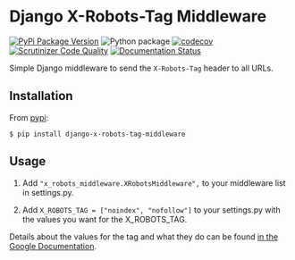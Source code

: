 Django X-Robots-Tag Middleware
===============================

[![PyPi Package Version](https://badge.fury.io/py/django-x-robots-tag-middleware.svg)](http://badge.fury.io/py/django-x-robots-tag-middleware) ![Python package](https://github.com/cyface/django-x-robots-tag-middleware/workflows/Python%20package/badge.svg) [![codecov](https://codecov.io/gh/cyface/django-x-robots-tag-middleware/branch/master/graph/badge.svg?token=RvtjZ2bngZ)](https://codecov.io/gh/cyface/django-x-robots-tag-middleware) [![Scrutinizer Code Quality](https://scrutinizer-ci.com/g/cyface/django-x-robots-tag-middleware/badges/quality-score.png?b=master)](https://scrutinizer-ci.com/g/cyface/django-x-robots-tag-middleware/?branch=master) [![Documentation Status](https://readthedocs.org/projects/django-x-robots-tag-middleware/badge/?version=latest)](http://django-x-robots-tag-middleware.readthedocs.org/en/latest/?badge=latest)

Simple Django middleware to send the ``X-Robots-Tag`` header to all URLs.

Installation
------------

From [pypi](https://pypi.python.org):

    $ pip install django-x-robots-tag-middleware

Usage
-----

1. Add ``"x_robots_middleware.XRobotsMiddleware",`` to your middleware list in settings.py.

2. Add ``X_ROBOTS_TAG = ["noindex", "nofollow"]`` to your settings.py with the values you want for the X_ROBOTS_TAG.

Details about the values for the tag and what they do can be found [in the Google Documentation](https://developers.google.com/webmasters/control-crawl-index/docs/robots_meta_tag?hl=en#using-the-x-robots-tag-http-header).
